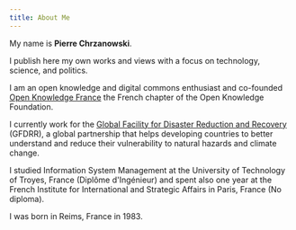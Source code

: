 ```yaml
---
title: About Me
---
```


My name is **Pierre Chrzanowski**. 

I publish here my own works and views with a focus on technology, science, and politics.

I am an open knowledge and digital commons enthusiast and co-founded [Open Knowledge France](https://fr.okfn.org/) the French chapter of the Open Knowledge Foundation.

I currently work for the [Global Facility for Disaster Reduction and Recovery](https://www.gfdrr.org/en) (GFDRR), a global partnership that helps developing countries to better understand and reduce their vulnerability to natural hazards and climate change.

I studied Information System Management at the University of Technology of Troyes, France (Diplôme d'Ingénieur) and spent also one year at the French Institute for International and Strategic Affairs in Paris, France (No diploma).

I was born in Reims, France in 1983.
